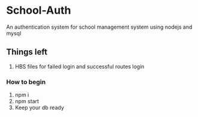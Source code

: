 # School-Auth
An authentication system for school management system using nodejs and mysql

## Things left
1. HBS files for failed login and successful routes login

### How to begin
1. npm i
2. npm start
3. Keep your db ready
